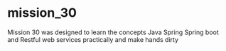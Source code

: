 # mission_30
Mission 30 was designed to learn the concepts Java Spring Spring boot and Restful web services practically and make hands dirty
